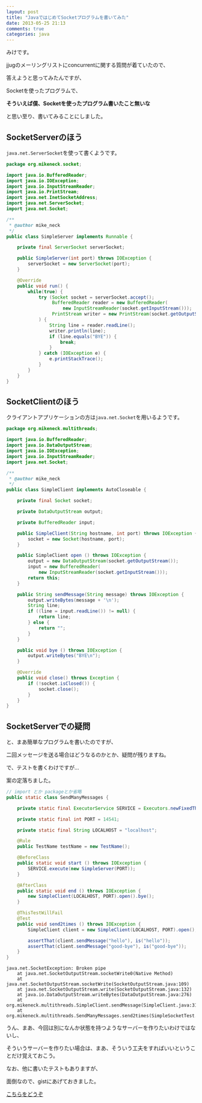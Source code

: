 ```yaml
---
layout: post
title: "JavaではじめてSocketプログラムを書いてみた"
date: 2013-05-25 21:13
comments: true
categories: java
---
```


みけです。

jjugのメーリングリストにconcurrentに関する質問が着ていたので、

答えようと思ってみたんですが、

Socketを使ったプログラムで、

**そういえば僕、Socketを使ったプログラム書いたこと無いな**

と思い至り、書いてみることにしました。


SocketServerのほう
---

`java.net.ServerSocket`を使って書くようです。


```java SimpleServer.java
package org.mikeneck.socket;

import java.io.BufferedReader;
import java.io.IOException;
import java.io.InputStreamReader;
import java.io.PrintStream;
import java.net.InetSocketAddress;
import java.net.ServerSocket;
import java.net.Socket;

/**
 * @author mike_neck
 */
public class SimpleServer implements Runnable {

    private final ServerSocket serverSocket;

    public SimpleServer(int port) throws IOException {
        serverSocket = new ServerSocket(port);
    }

    @Override
    public void run() {
        while(true) {
            try (Socket socket = serverSocket.accept();
                 BufferedReader reader = new BufferedReader(
                     new InputStreamReader(socket.getInputStream()));
                 PrintStream writer = new PrintStream(socket.getOutputStream())
            ) {
                String line = reader.readLine();
                writer.println(line);
                if (line.equals("BYE")) {
                    break;
                }
            } catch (IOException e) {
                e.printStackTrace();
            }
        }
    }
}
```


SocketClientのほう
---

クライアントアプリケーションの方は`java.net.Socket`を用いるようです。

```java SimpleClient.java
package org.mikeneck.multithreads;

import java.io.BufferedReader;
import java.io.DataOutputStream;
import java.io.IOException;
import java.io.InputStreamReader;
import java.net.Socket;

/**
 * @author mike_neck
 */
public class SimpleClient implements AutoCloseable {

    private final Socket socket;

    private DataOutputStream output;

    private BufferedReader input;

    public SimpleClient(String hostname, int port) throws IOException {
        socket = new Socket(hostname, port);
    }

    public SimpleClient open () throws IOException {
        output = new DataOutputStream(socket.getOutputStream());
        input = new BufferedReader(
            new InputStreamReader(socket.getInputStream()));
        return this;
    }

    public String sendMessage(String message) throws IOException {
        output.writeBytes(message + '\n');
        String line;
        if ((line = input.readLine()) != null) {
            return line;
        } else {
            return "";
        }
    }

    public void bye () throws IOException {
        output.writeBytes("BYE\n");
    }

    @Override
    public void close() throws Exception {
        if (!socket.isClosed()) {
            socket.close();
        }
    }
}

```

SocketServerでの疑問
---

と、まあ簡単なプログラムを書いたのですが、

二回メッセージを送る場合はどうなるのかとか、疑問が残りますね。

で、テストを書くわけですが…

案の定落ちました。

```java SendManyMessages.java
// import とか packageとか省略
public static class SendManyMessages {

    private static final ExecutorService SERVICE = Executors.newFixedThreadPool(1);

    private static final int PORT = 14541;

    private static final String LOCALHOST = "localhost";

    @Rule
    public TestName testName = new TestName();

    @BeforeClass
    public static void start () throws IOException {
        SERVICE.execute(new SimpleServer(PORT));
    }

    @AfterClass
    public static void end () throws IOException {
        new SimpleClient(LOCALHOST, PORT).open().bye();
    }

    @ThisTestWillFail
    @Test
    public void send2times () throws IOException {
        SimpleClient client = new SimpleClient(LOCALHOST, PORT).open();

        assertThat(client.sendMessage("hello"), is("hello"));
        assertThat(client.sendMessage("good-bye"), is("good-bye"));
    }
}
```

```
java.net.SocketException: Broken pipe
	at java.net.SocketOutputStream.socketWrite0(Native Method)
	at java.net.SocketOutputStream.socketWrite(SocketOutputStream.java:109)
	at java.net.SocketOutputStream.write(SocketOutputStream.java:132)
	at java.io.DataOutputStream.writeBytes(DataOutputStream.java:276)
	at org.mikeneck.multithreads.SimpleClient.sendMessage(SimpleClient.java:31)
	at org.mikeneck.multithreads.SendManyMessages.send2times(SimpleSocketTest.java:37)
```

うん、まあ、今回は別になんか状態を持つようなサーバーを作りたいわけではないし、

そういうサーバーを作りたい場合は、まあ、そういう工夫をすればいいということだけ覚えておこう。

なお、他に書いたテストもありますが、

面倒なので、gistにあげておきました。

[こちらをどうぞ](https://gist.github.com/mike-neck/5649095)

